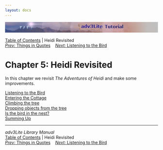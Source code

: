 ```yaml
---
layout: docs
---
```

<div class="topbar">

<img src="topbar.jpg" data-border="0" />

</div>

<div class="nav">

<a href="toc.html" class="nav">Table of Contents</a> \| Heidi Revisited  
<span class="navnp"><a href="quotes.html" class="nav"><em>Prev:</em> Things in Quotes</a>
   <a href="listening.html" class="nav"><em>Next:</em> Listening to the
Bird</a>     </span>

</div>



# Chapter 5: Heidi Revisited

In this chapter we revisit *The Adventures of Heidi* and make some
improvements.

<div class="sectoc">

[Listening to the Bird](listening.html)  
[Entering the Cottage](cottage.html)  
[Climbing the tree](climbing.html)  
[Dropping objects from the tree](dropping.html)  
[Is the bird in the nest?](birdinnest.html)  
[Summing Up](summing.html)  



</div>

------------------------------------------------------------------------

<div class="navb">

*adv3Lite Library Manual*  
<a href="toc.html" class="nav">Table of Contents</a> \| Heidi Revisited  
<span class="navnp"><a href="quotes.html" class="nav"><em>Prev:</em> Things in Quotes</a>
   <a href="listening.html" class="nav"><em>Next:</em> Listening to the
Bird</a>     </span>

</div>
